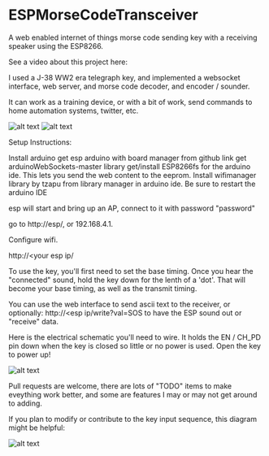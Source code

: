 # ESPMorseCodeTransceiver
A web enabled internet of things morse code sending key with a receiving speaker using the ESP8266.

See a video about this project here:

I used a J-38 WW2 era telegraph key, and implemented a websocket interface, web server, and morse code decoder, and encoder / sounder.

It can work as a training device, or with a bit of work, send commands to home automation systems, twitter, etc.

![alt text](https://github.com/evanmj/ESPMorseCodeTransceiver/blob/master/Photos/Closed.jpg "Closed")
![alt text](https://github.com/evanmj/ESPMorseCodeTransceiver/blob/master/Photos/Open%201.jpg "Open")

Setup Instructions:

Install arduino
get esp arduino with board manager from github link
get arduinoWebSockets-master library
get/install ESP8266fs for the arduino ide.  This lets you send the web content to the eeprom.
Install wifimanager library by tzapu from library manager in arduino ide.
Be sure to restart the arduino IDE

esp will start and bring up an AP, connect to it with password "password"

go to http://esp/, or 192.168.4.1.

Configure wifi.

http://<your esp ip/

To use the key, you'll first need to set the base timing.  Once you hear the "connected" sound, hold the key down for the lenth of a 'dot'.  That will become your base timing, as well as the transmit timing.

You can use the web interface to send ascii text to the receiver, or optionally: http://<esp ip/write?val=SOS to have the ESP sound out or "receive" data.

Here is the electrical schematic you'll need to wire.  It holds the EN / CH_PD pin down when the key is closed so little or no power is used.  Open the key to power up!

![alt text](https://github.com/evanmj/ESPMorseCodeTransceiver/blob/master/Diagrams/Wiring%20Schematic.png "Schematic")

Pull requests are welcome, there are lots of "TODO" items to make eveything work better, and some are features I may or may not get around to adding.

If you plan to modify or contribute to the key input sequence, this diagram might be helpful:

![alt text](https://github.com/evanmj/ESPMorseCodeTransceiver/blob/master/Diagrams/Key%20Timing%20State%20Machine%20Flowchart.png "Schematic")
